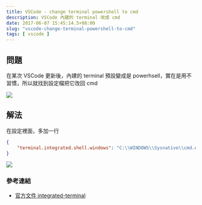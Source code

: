 ```yaml
---
title: VSCode - change terminal powershell to cmd
description: VSCode 內建的 terminal 改成 cmd
date: 2017-06-07 15:45:14.5+08:00
slug: "vscode-change-terminal-powershell-to-cmd"
tags: [ vscode ]
---
```


## 問題

在某次 VSCode 更新後，內建的 terminal 預設變成是 powerhsell，實在是用不習慣，所以就找到設定檔把它改回 cmd

![](/images/404.webp)

## 解法

在設定裡面，多加一行

```json
{
    "terminal.integrated.shell.windows": "C:\\WINDOWS\\Sysnative\\cmd.exe"  
}
```

![](/images/404.webp)

### 參考連結

- [官方文件 integrated-terminal](https://code.visualstudio.com/docs/editor/integrated-terminal)
